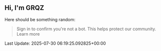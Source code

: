 ## Hi, I'm GRQZ
Here should be something random:  
> Sign in to confirm you're not a bot. This helps protect our community. Learn more


Last Update: 2025-07-30 06:19:25.092825+00:00
